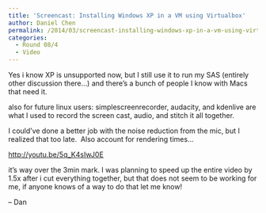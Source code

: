 ```yaml
---
title: 'Screencast: Installing Windows XP in a VM using Virtualbox'
author: Daniel Chen
permalink: /2014/03/screencast-installing-windows-xp-in-a-vm-using-virtualbox/
categories:
  - Round 08/4
  - Video
---
```

Yes i know XP is unsupported now, but I still use it to run my SAS (entirely other discussion there&#8230;) and there&#8217;s a bunch of people I know with Macs that need it.

also for future linux users: simplescreenrecorder, audacity, and kdenlive are what I used to record the screen cast, audio, and stitch it all together.

I could&#8217;ve done a better job with the noise reduction from the mic, but I realized that too late.  Also account for rendering times&#8230;

<a href="http://youtu.be/5q_K4sIwJ0E" target="_blank">http://youtu.be/5q_K4sIwJ0E</a>

it&#8217;s way over the 3min mark. I was planning to speed up the entire video by 1.5x after i cut everything together, but that does not seem to be working for me, if anyone knows of a way to do that let me know!

&#8211; Dan

&nbsp;

&nbsp;
